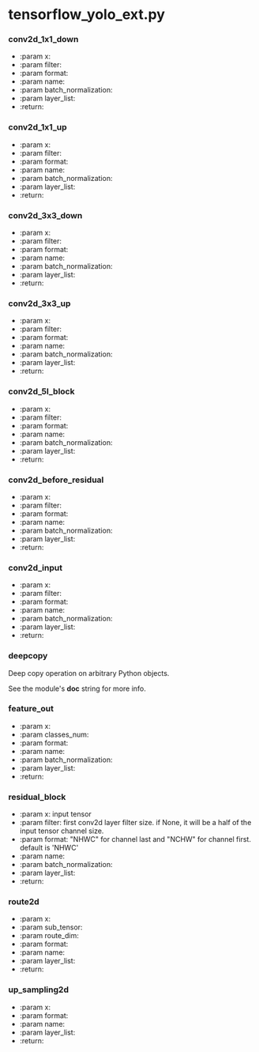 
# tensorflow_yolo_ext.py

### conv2d_1x1_down
- :param x:
- :param filter:
- :param format:
- :param name:
- :param batch_normalization:
- :param layer_list:
- :return:

### conv2d_1x1_up
- :param x:
- :param filter:
- :param format:
- :param name:
- :param batch_normalization:
- :param layer_list:
- :return:

### conv2d_3x3_down
- :param x:
- :param filter:
- :param format:
- :param name:
- :param batch_normalization:
- :param layer_list:
- :return:

### conv2d_3x3_up
- :param x:
- :param filter:
- :param format:
- :param name:
- :param batch_normalization:
- :param layer_list:
- :return:

### conv2d_5l_block
- :param x:
- :param filter:
- :param format:
- :param name:
- :param batch_normalization:
- :param layer_list:
- :return:

### conv2d_before_residual
- :param x:
- :param filter:
- :param format:
- :param name:
- :param batch_normalization:
- :param layer_list:
- :return:

### conv2d_input
- :param x:
- :param filter:
- :param format:
- :param name:
- :param batch_normalization:
- :param layer_list:
- :return:

### deepcopy
Deep copy operation on arbitrary Python objects.

See the module's __doc__ string for more info.

### feature_out
- :param x:
- :param classes_num:
- :param format:
- :param name:
- :param batch_normalization:
- :param layer_list:
- :return:

### residual_block
- :param x: input tensor
- :param filter: first conv2d layer filter size. if None, it will be a half of the input tensor channel size.
- :param format: "NHWC" for channel last and "NCHW" for channel first. default is 'NHWC'
- :param name:
- :param batch_normalization:
- :param layer_list:
- :return:

### route2d
- :param x:
- :param sub_tensor:
- :param route_dim:
- :param format:
- :param name:
- :param layer_list:
- :return:

### up_sampling2d
- :param x:
- :param format:
- :param name:
- :param layer_list:
- :return:


